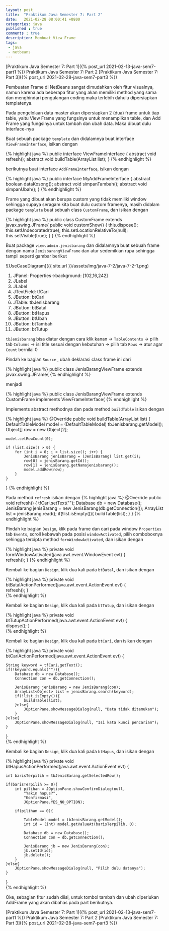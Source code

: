 ```yaml
---
layout: post
title:  "Praktikum Java Semester 7: Part 2"
date:   2021-02-28 08:00:41 +0800
categories: java
published : true
comments : true
description: Membuat View Frame
tags: 
 - java
 - netbeans
---
```

[Praktikum Java Semester 7: Part 1]({% post_url 2021-02-13-java-sem7-part1 %})
Praktikum Java Semester 7: Part 2
[Praktikum Java Semester 7: Part 3]({% post_url 2021-02-28-java-sem7-part3 %})


Pembuatan Frame di NetBeans sangat dimudahkan oleh fitur visualnya, namun karena ada beberapa fitur yang akan memiliki method yang sama dan menghindari pengulangan coding maka terlebih dahulu dipersiapkan templatenya.

Pada pengelolaan data master akan dipersiapkan 2 (dua) frame untuk tiap table, yaitu View Frame yang fungsinya untuk menampilkan table, dan Add Frame yang fungsinya untuk tambah dan ubah data. Maka dibuat dulu Interface-nya

Buat sebuah package `template` dan didalamnya buat interface `ViewFrameInterface`, isikan dengan

{% highlight  java %}
public interface ViewFrameInterface {
    abstract void refresh();
    abstract void buildTable(ArrayList<Object> list);
}
{% endhighlight %}

berikutnya buat interface `AddFrameInterface`, isikan dengan

{% highlight  java %}
public interface MyAddFrameInterface {
    abstract boolean dataKosong();
    abstract void simpanTambah();
    abstract void simpanUbah();
}
{% endhighlight %}

Frame yang dibuat akan berupa custom yang tidak memiliki window sehingga supaya seragam kita buat dulu custom framenya, masih didalam package `template` buat sebuah class `CustomFrame`, dan isikan dengan

{% highlight  java %}
public class CustomFrame extends javax.swing.JFrame{
    public void customShow() {
        this.dispose();
        this.setUndecorated(true);
        this.setLocationRelativeTo(null);
        this.setVisible(true);
    }
}
{% endhighlight %}

Buat package `view.admin.jenisbarang` dan didalamnya buat sebuah frame dengan nama `JenisbarangViewFrame` dan atur sedemikian rupa sehingga tampil seperti gambar berikut

![UseCaseDiagram]({{ site.url }}/assets/img/java-7-2/java-7-2-1.png)

1. JPanel: Properties->background: [102,16,242]
2. JLabel
3. JLabel
4. JTextField: tfCari
5. JButton: btCari
6. JTable: tbJenisbarang
7. JButton: btBatal
8. JButton: btHapus
9. JButton: btUbah
10. JButton: btTambah
11. JButton: btTutup

`tbJenisbarang` bisa diatur dengan cara klik kanan -> `TableContents` -> pilih tab `Columns` -> isi title sesuai dengan kebutuhan -> pilih tab `Rows` -> atur agar `Count` bernilai 0

Pindah ke bagian `Source` , ubah deklarasi class frame ini dari

{% highlight  java %}
public class JenisBarangViewFrame extends javax.swing.JFrame{
{% endhighlight %}

menjadi

{% highlight  java %}
public class JenisBarangViewFrame extends CustomFrame
   implements ViewFrameInterface{
{% endhighlight %}

Implements abstract methodnya dan pada method `buildTable` isikan dengan

{% highlight  java %}
@Override
public void buildTable(ArrayList<Object> list) {
    DefaultTableModel model = (DefaultTableModel) tbJenisbarang.getModel();
    Object[] row = new Object[2];

    model.setRowCount(0);

    if (list.size() > 0) {
        for (int i = 0; i < list.size(); i++) {
            JenisBarang jenisBarang = (JenisBarang) list.get(i);
            row[0] = jenisBarang.getId();
            row[1] = jenisBarang.getNamajenisbarang();
            model.addRow(row);
        }
    }
}
{% endhighlight %}


Pada method `refresh` isikan dengan
{% highlight  java %}
@Override
public void refresh() {
    tfCari.setText("");
    Database db = new Database();
    JenisBarang jenisBarang = new JenisBarang(db.getConnection());
    ArrayList<Object> list = jenisBarang.read();
    if(!list.isEmpty()){
        buildTable(list);
    }
}
{% endhighlight %}

Pindah ke bagian `Design`, klik pada frame dan cari pada window `Properties` tab `Events`, scroll kebawah pada posisi `windowActivated`, pilih comboboxnya sehingga tercipta method `formWindowActivated`, dan isikan dengan

{% highlight  java %}
private void formWindowActivated(java.awt.event.WindowEvent evt) {                                     
    refresh();
}
{% endhighlight %}

Kembali ke bagian `Design`, klik dua kali pada `btBatal`, dan isikan dengan

{% highlight  java %}
private void btBatalActionPerformed(java.awt.event.ActionEvent evt) {                                        
    refresh();
}     
{% endhighlight %}

Kembali ke bagian `Design`, klik dua kali pada `btTutup`, dan isikan dengan

{% highlight  java %}
private void btTutupActionPerformed(java.awt.event.ActionEvent evt) {                                        
    dispose();
}     
{% endhighlight %}

Kembali ke bagian `Design`, klik dua kali pada `btCari`, dan isikan dengan

{% highlight  java %}
private void btCariActionPerformed(java.awt.event.ActionEvent evt) {                                       
        
    String keyword = tfCari.getText();
    if(!keyword.equals("")){
        Database db = new Database();
        Connection con = db.getConnection();

        JenisBarang jenisBarang = new JenisBarang(con);
        ArrayList<Object> list = jenisBarang.search(keyword);
        if(!list.isEmpty()){
            buildTable(list);
        }else{
            JOptionPane.showMessageDialog(null, "Data tidak ditemukan");
        }
    }else{
        JOptionPane.showMessageDialog(null, "Isi kata kunci pencarian");
    }
}    
{% endhighlight %}

Kembali ke bagian `Design`, klik dua kali pada `btHapus`, dan isikan dengan

{% highlight  java %}
private void btHapusActionPerformed(java.awt.event.ActionEvent evt) {                                        
        
    int barisTerpilih = tbJenisBarang.getSelectedRow();

    if(barisTerpilih >= 0){
        int pilihan = JOptionPane.showConfirmDialog(null, 
            "Yakin hapus?", 
            "Konfirmasi", 
            JOptionPane.YES_NO_OPTION);
    
        if(pilihan == 0){
            
            TableModel model = tbJenisBarang.getModel();
            int id = (int) model.getValueAt(barisTerpilih, 0);
            
            Database db = new Database();
            Connection con = db.getConnection();

            JenisBarang jb = new JenisBarang(con);
            jb.setId(id);
            jb.delete();
        }
    }else{
        JOptionPane.showMessageDialog(null, "Pilih dulu datanya");
    }
    
}   
{% endhighlight %}

Oke, sebagian fitur sudah diisi, untuk tombol tambah dan ubah diperlukan AddFrame yang akan dibahas pada part berikutnya.

[Praktikum Java Semester 7: Part 1]({% post_url 2021-02-13-java-sem7-part1 %})
Praktikum Java Semester 7: Part 2
[Praktikum Java Semester 7: Part 3]({% post_url 2021-02-28-java-sem7-part3 %})
